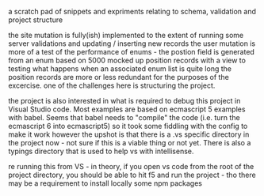 a scratch pad of snippets and expriments relating to schema, validation and project structure

the site mutation is fully(ish) implemented to the extent of running some server validations and updating / inserting new records
the user mutation is more of a test of the performance of enums - the postion field is generated from an enum based on 5000 mocked up position 
records with a view to testing what happens when an associated enum list is quite long
the position records are more or less redundant for the purposes of the excercise.
one of the challenges here is structuring the project.

the project is also interested in what is required to debug this project in Visual Studio code.  Most examples are based on ecmascript 5 examples with babel. Seems that babel needs to "compile"
the code (i.e. turn the ecmascript 6 into ecmascript5) so it took some fiddling with the config to make it work however the upshot is that there is a .vs specific directory in the project now - 
not sure if this is a viable thing or not yet. There is also a typings directory that is used to help vs with intellisense. 

re running this from VS - in theory, if you open vs code from the root of the project directory, you should be able to hit f5 and run the project - tho there may be 
a requirement to install locally some npm packages


  
